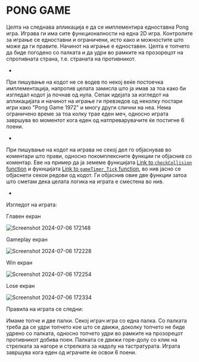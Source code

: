 # PONG GAME

Целта на следнава апликација е да се имплементира едноставна Pong игра. Играва ги има сите функционалности на една 2D игра. Контролите за играње се едноставни и ограничени, исто како и можностите што може да ги правите. Начинот на играње е едноставен. Целта е топчето да биде погодено со палката и да удри во рамките на прозорецот на спротивната страна, т.е. страната на противникот.

*
При пишување на кодот не се водев по некој веќе постоечка имплементација, напротив целата замисла што ја имав за тоа како би изгледал кодот ја почнав од нула. Сепак идејата за изгледот на апликацијата и начинот на играње ги превзедов од неколку постари игри како "Pong Game 1972" и многу други слични на неа. Нема ограничено време за тоа колку трае еден меч, односно играта завршува во моментот кога еден од натпреварувачите ќе постигне 6 поени.

-
При пишување на кодот на играва не секој дел го објаснував во коментари што прави, односно покомплексните функции ги објаснив со коментар. Еве на пример да ја земеме функцијата [Link to `checkCollision` function](https://github.com/AngelJovanovski/PongGame/blob/master/PONG%20GAME/StartPongGameForm.cs#L119-L137) и фукнцијата [Link to `gameTimer_Tick` function](https://github.com/AngelJovanovski/PongGame/blob/master/PONG%20GAME/StartPongGameForm.cs#L33-L117), во нив јасно се објаснети секои редови од кодот. Ги објаснив овие две функции затоа што сметам дека целата логика на играта е сместена во нив.

-
Изгледот на играта:

  Главен екран

  
  ![Screenshot 2024-07-06 172148](https://github.com/AngelJovanovski/PongGame/assets/162117533/822a50b4-3831-4a3b-b379-a9d05c4692c3)




  Gameplay екран

  
  ![Screenshot 2024-07-06 172228](https://github.com/AngelJovanovski/PongGame/assets/162117533/7c7289f7-2360-4a1c-939d-7a12630b5069)




  Win екран

  
  ![Screenshot 2024-07-06 172254](https://github.com/AngelJovanovski/PongGame/assets/162117533/6c78b793-161c-43de-8ccd-3a09973bc93f)




  Lose екран

  
  ![Screenshot 2024-07-06 172334](https://github.com/AngelJovanovski/PongGame/assets/162117533/672935e0-388a-48ec-a076-7f0562a1c55e)





Правила на играта се следни:

  Имаме топче и две палки. Секој играч игра со една палка. Со палката треба да се удри топчето кое што се движи, доколку топчето не биде удрено со палката, односно топчето удри во рамките на прозорецот противникот добива поен. Палката се движи      горе-долу со клик на стрелката за нагоре и стрелката за надолу на тастратурата. Играта завршува кога еден од играчите ќе освои 6 поени.
